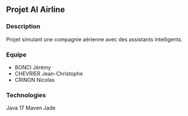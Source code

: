 ## Projet AI Airline

### Description 
Projet simulant une compagnie aérienne avec
des assistants intelligents.

### Equipe
- BONCI Jérémy
- CHEVRIER Jean-Christophe
- CRINON Nicolas

### Technologies
Java 17 
Maven 
Jade

